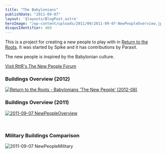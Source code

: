 ```yaml
---
title: "The Babylonians"
publishDate: "2011-09-07"
layout: '$layouts/BlogPost.astro'
heroImage: "/wp-content/uploads/2011/09/2011-09-07-NewPeopleOverview.jpg"
disqusIdentifier: 469
---
```


This is a project for creating a new people to play with in <a href="/return-to-the-roots">Return to the Roots</a>. It was started by Spike and it has contributions by Parasit.

The new people is inspired by the Babylonian culture.

[Visit RttR's The New People Forum](https://www.rttr.info/index.php?com=forum&mod=forum&action=forum&id=23 "Return to the Roots: The New People Forum")

### Buildings Overview (2012)

[![](/wp-content/uploads/2011/09/Return-to-the-Roots-Babylonians-The-New-People-2012-08-1024x727.png "Return to the Roots - Babylonians 'The New People' (2012-08)")](/wp-content/uploads/2011/09/Return-to-the-Roots-Babylonians-The-New-People-2012-08.png)

### Buildings Overview (2011)

[![](/wp-content/uploads/2011/09/2011-09-07-NewPeopleOverview-1024x582.jpg "2011-09-07 NewPeopleOverview")](/wp-content/uploads/2011/09/2011-09-07-NewPeopleOverview.jpg)

 

### Military Buildings Comparison

![](/wp-content/uploads/2011/09/2011-09-07-NewPeopleMilitary.png "2011-09-07 NewPeopleMilitary")
